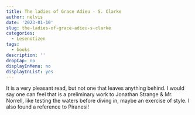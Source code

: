 ```yaml
---
title: The ladies of Grace Adieu - S. Clarke
author: nelvis
date: '2023-01-10'
slug: the-ladies-of-grace-adieu-s-clarke
categories:
  - Lesenotizen
tags:
  - books
description: ''
dropCap: no
displayInMenu: no
displayInList: yes
---
```


It is a very pleasant read, but not one that leaves anything behind. I would say one can feel that is a preliminary work to Jonathan Strange & Mr. Norrell, like testing the waters before diving in, maybe an exercise of style. I also found a reference to Piranesi!